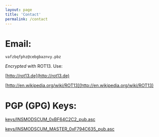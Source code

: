```yaml
---
layout: page
title: 'Contact'
permalink: /contact
---
```


# Email: #

~~~
vafzbqfphz@cebgbaznvy.pbz
~~~

*Encrypted* with ROT13. Use:

[http://rot13.de](http://rot13.de)

[http://en.wikipedia.org/wiki/ROT13](http://en.wikipedia.org/wiki/ROT13)

# PGP (GPG) Keys: #

[keys/INSMODSCUM_0xBF64C2C2_pub.asc](/assets/keys/INSMODSCUM_0xBF64C2C2_pub.asc)

[keys/INSMODSCUM_MASTER_0xF794C635_pub.asc](/assets/keys/INSMODSCUM_MASTER_0xF794C635_pub.asc)